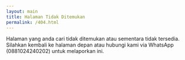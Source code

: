 ```yaml
---
layout: main
title: Halaman Tidak Ditemukan
permalink: /404.html
---
```


  <p>
Halaman yang anda cari tidak ditemukan atau sementara tidak tersedia. Silahkan kembali ke halaman depan atau hubungi kami via WhatsApp (0881024240202) untuk melaporkan ini.
  </p>
